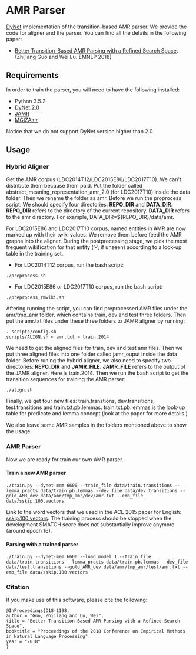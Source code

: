 # AMR Parser

[DyNet](https://github.com/clab/dynet) implementation of the transition-based AMR parser. We provide the code for aligner and the parser. You can find all the details in the following paper:

- [ Better Transition-Based AMR Parsing with a Refined Search Space](http://www.statnlp.org/research/sp/zhijiang18emnlp.pdf). (Zhijiang Guo and Wei Lu. EMNLP 2018)

## Requirements

In order to train the parser, you will need to have the following installed:

- Python 3.5.2
- [DyNet 2.0](https://github.com/clab/dynet)
- [JAMR](https://github.com/jflanigan/jamr)
- [MGIZA++](https://github.com/moses-smt/mgiza)

Notice that we do not support DyNet version higher than 2.0.

## Usage 

### Hybrid Aligner
Get the AMR corpus (LDC2014T12/LDC2015E86/LDC2017T10). We can't distribute them because them paid. Put the folder called abstract_meaning_representation_amr_2.0 (for LDC2017T10) inside the data folder. Then we rename the folder as amr. Before we run the proprocess script. We should specify four directories: **REPO_DIR** and **DATA_DIR**. **REPO_DIR** refers to the directory of the current repository. **DATA_DIR** refers to the amr directory. For example, DATA_DIR=${REPO_DIR}/data/amr. 

For LDC2015E86 and LDC2017T10 corpus, named entities in AMR are now marked up with their :wiki values. We remove them before feed the AMR graphs into the aligner. During the postprocessing stage, we pick the most frequent wikification for that entity (‘-’, if unseen) according to a look-up table in the training set.

- For LDC2014T12 corpus, run the bash script:
```
./preprocess.sh
```

- For LDC2015E86 or LDC2017T10 corpus, run the bash script:
```
./preprocess_rmwiki.sh
```

Aftering running the script, you can find preprocessed AMR files under the amr/tmp_amr folder, which contains train, dev and test three folders. Then put the amr.txt files under these three folders to JAMR aligner by running:
```
. scripts/config.sh
scripts/ALIGN.sh < amr.txt > train.2014
```

We need to get the aligned files for train, dev and test amr files. Then we put three aligned files into one folder called jamr_ouput inside the data folder. Before runing the hybrid aligner, we also need to specify two directories: **REPO_DIR** and **JAMR_FILE**. **JAMR_FILE** refers to the output of the JAMR aligner. Here is train.2014. Then we run the bash script to get the transition sequences for training the AMR parser:

```
./align.sh
```

Finally, we get four new files: train.transtions, dev.transitions, test.transitions and train.txt.pb.lemmas. train.txt.pb.lemmas is the look-up table for predicate and lemma concept (look at the paper for more details.)

We also leave some AMR samples in the folders mentioned above to show the usage.

### AMR Parser
Now we are ready for train our own AMR parser.
#### Train a new AMR parser
```
./train.py --dynet-mem 6600 --train_file data/train.transitions --lemma_practs data/train.pb.lemmas --dev_file data/dev.transitions --gold_AMR_dev data/amr/tmp_amr/dev/amr.txt --emb_file data/sskip.100.vectors
```

Link to the word vectors that we used in the ACL 2015 paper for English: [sskip.100.vectors](https://drive.google.com/file/d/0B8nESzOdPhLsdWF2S1Ayb1RkTXc/view?usp=sharing). The training process should be stopped when the development SMATCH score does not substantially improve anymore (around epoch 16).

#### Parsing with a trained parser
```
./train.py --dynet-mem 6600 --load_model 1 --train_file data/train.transitions --lemma_practs data/train.pb.lemmas --dev_file data/test.transitions --gold_AMR_dev data/amr/tmp_amr/test/amr.txt --emb_file data/sskip.100.vectors
```

### Citation

If you make use of this software, please cite the following:

    @InProceedings{D18-1198,
    author = "Guo, Zhijiang and Lu, Wei",
    title = "Better Transition-Based AMR Parsing with a Refined Search Space",
    booktitle = "Proceedings of the 2018 Conference on Empirical Methods in Natural Language Processing",
    year = "2018"
    }
